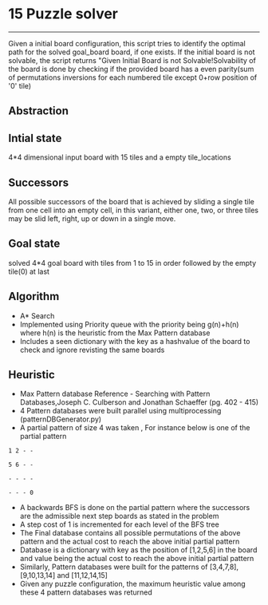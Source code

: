 # 15 Puzzle solver
------------------
Given a initial board configuration, this script tries to identify the optimal path for the solved goal_board
board, if one exists. If the initial board is not solvable, the script returns "Given Initial Board is not Solvable!Solvability of the board is done by checking if the provided board has a even parity(sum of permutations inversions for each numbered tile except 0+row position of '0' tile)

Abstraction
-----------

Intial state
------------
4*4 dimensional input board with 15 tiles and a empty tile_locations

Successors
-----------
All possible successors of the board that is achieved by sliding a single tile from one cell into an empty cell, in this variant, either one, two, or three tiles may be slid
   left, right, up or down in a single move. 

Goal state
----------
solved 4*4 goal board with tiles from 1 to 15 in order followed by the empty tile(0) at last

Algorithm
----------
   - A* Search
   - Implemented using Priority queue with the priority being g(n)+h(n) where h(n) is the heuristic from the Max Pattern database
   - Includes a seen dictionary with the key as a hashvalue of the board to check and ignore revisting the same boards

Heuristic
---------
   - Max Pattern database
   Reference - Searching with Pattern Databases,Joseph C. Culberson and Jonathan Schaeffer (pg. 402 - 415)
   - 4 Pattern databases were built parallel using multiprocessing (patternDBGenerator.py)
   - A partial pattern of size 4 was taken , For instance below is one of the partial pattern

   `1 2 - -` 

   `5 6 - - `

   `- - - -`

   `- - - 0`
   
   - A backwards BFS is done on the partial pattern where the successors are the admissible next step boards as stated in the problem
   - A step cost of 1 is incremented for each level of the BFS tree
   - The Final database contains all possible permutations of the above pattern and the actual cost to reach the above initial partial pattern
   - Database is a dictionary with key as the position of [1,2,5,6] in the board and value being the actual cost to reach the above initial partial pattern
   - Similarly, Pattern databases were built for the patterns of [3,4,7,8], [9,10,13,14] and [11,12,14,15]
   - Given any puzzle configuration, the maximum heuristic value among these 4 pattern databases was returned
